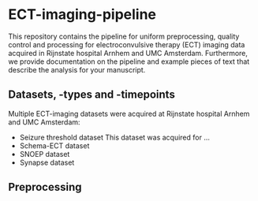# ECT-imaging-pipeline
This repository contains the pipeline for uniform preprocessing, quality control and processing for electroconvulsive therapy (ECT) imaging data acquired in Rijnstate hospital Arnhem and UMC Amsterdam. Furthermore, we provide documentation on the pipeline and example pieces of text that describe the analysis for your manuscript. 

## Datasets, -types and -timepoints
Multiple ECT-imaging datasets were acquired at Rijnstate hospital Arnhem and UMC Amsterdam:
* Seizure threshold dataset
  This dataset was acquired for ... 
* Schema-ECT dataset
* SNOEP dataset
* Synapse dataset


## Preprocessing

